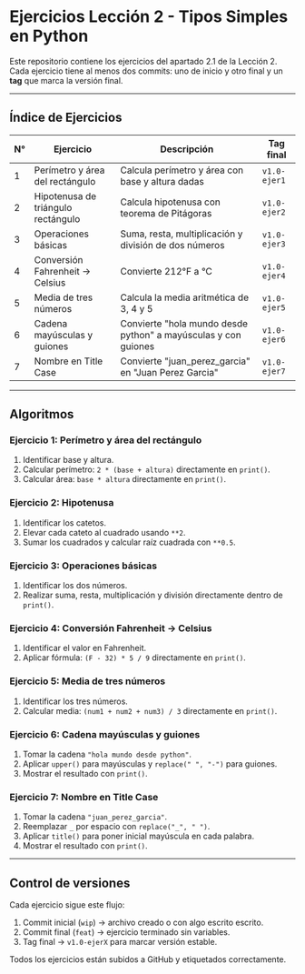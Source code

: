 # Ejercicios Lección 2 - Tipos Simples en Python

Este repositorio contiene los ejercicios del apartado 2.1 de la Lección 2.
Cada ejercicio tiene al menos dos commits: uno de inicio y otro final y un **tag** que marca la versión final.

---

## Índice de Ejercicios

| N° | Ejercicio | Descripción | Tag final |
|----|------------|-------------|------------|
| 1 | Perímetro y área del rectángulo | Calcula perímetro y área con base y altura dadas | `v1.0-ejer1` |
| 2 | Hipotenusa de triángulo rectángulo | Calcula hipotenusa con teorema de Pitágoras | `v1.0-ejer2` |
| 3 | Operaciones básicas | Suma, resta, multiplicación y división de dos números | `v1.0-ejer3` |
| 4 | Conversión Fahrenheit → Celsius | Convierte 212°F a °C | `v1.0-ejer4` |
| 5 | Media de tres números | Calcula la media aritmética de 3, 4 y 5 | `v1.0-ejer5` |
| 6 | Cadena mayúsculas y guiones | Convierte "hola mundo desde python" a mayúsculas y con guiones | `v1.0-ejer6` |
| 7 | Nombre en Title Case | Convierte "juan_perez_garcia" en "Juan Perez Garcia" | `v1.0-ejer7` |

---

## Algoritmos

### Ejercicio 1: Perímetro y área del rectángulo
1. Identificar base y altura.  
2. Calcular perímetro: `2 * (base + altura)` directamente en `print()`.  
3. Calcular área: `base * altura` directamente en `print()`.  

### Ejercicio 2: Hipotenusa
1. Identificar los catetos.  
2. Elevar cada cateto al cuadrado usando `**2`.  
3. Sumar los cuadrados y calcular raíz cuadrada con `**0.5`.  

### Ejercicio 3: Operaciones básicas
1. Identificar los dos números.  
2. Realizar suma, resta, multiplicación y división directamente dentro de `print()`.  

### Ejercicio 4: Conversión Fahrenheit → Celsius
1. Identificar el valor en Fahrenheit.  
2. Aplicar fórmula: `(F - 32) * 5 / 9` directamente en `print()`.  

### Ejercicio 5: Media de tres números
1. Identificar los tres números.  
2. Calcular media: `(num1 + num2 + num3) / 3` directamente en `print()`.  

### Ejercicio 6: Cadena mayúsculas y guiones
1. Tomar la cadena `"hola mundo desde python"`.  
2. Aplicar `upper()` para mayúsculas y `replace(" ", "-")` para guiones.  
3. Mostrar el resultado con `print()`.  

### Ejercicio 7: Nombre en Title Case
1. Tomar la cadena `"juan_perez_garcia"`.  
2. Reemplazar `_` por espacio con `replace("_", " ")`.  
3. Aplicar `title()` para poner inicial mayúscula en cada palabra.  
4. Mostrar el resultado con `print()`.  

---

## Control de versiones
Cada ejercicio sigue este flujo:

1. Commit inicial (`wip`) → archivo creado o con algo escrito escrito.  
2. Commit final (`feat`) → ejercicio terminado sin variables.  
3. Tag final → `v1.0-ejerX` para marcar versión estable.  

Todos los ejercicios están subidos a GitHub y etiquetados correctamente.
